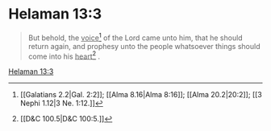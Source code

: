 # Helaman 13:3

> But behold, the <u>voice</u>[^a] of the Lord came unto him, that he should return again, and prophesy unto the people whatsoever things should come into his <u>heart</u>[^b] .

[Helaman 13:3](https://www.churchofjesuschrist.org/study/scriptures/bofm/hel/13?lang=eng&id=p3#p3)


[^a]: [[Galatians 2.2|Gal. 2:2]]; [[Alma 8.16|Alma 8:16]]; [[Alma 20.2|20:2]]; [[3 Nephi 1.12|3 Ne. 1:12.]]
[^b]: [[D&C 100.5|D&C 100:5.]]
